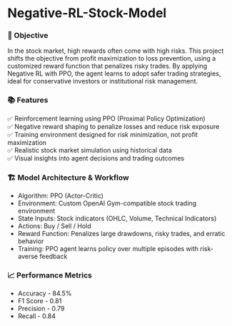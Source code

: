 # Negative-RL-Stock-Model

### 🧠 Objective
In the stock market, high rewards often come with high risks. This project shifts the objective from profit maximization to loss prevention, using a customized reward function that penalizes risky trades. By applying Negative RL with PPO, the agent learns to adopt safer trading strategies, ideal for conservative investors or institutional risk management.

### 📚 Features

✅ Reinforcement learning using PPO (Proximal Policy Optimization) <br>
✅ Negative reward shaping to penalize losses and reduce risk exposure <br>
✅ Training environment designed for risk minimization, not profit maximization <br>
✅ Realistic stock market simulation using historical data <br>
✅ Visual insights into agent decisions and trading outcomes

### 🏗️ Model Architecture & Workflow

- Algorithm: PPO (Actor-Critic)
- Environment: Custom OpenAI Gym-compatible stock trading environment
- State Inputs: Stock indicators (OHLC, Volume, Technical Indicators)
- Actions: Buy / Sell / Hold
- Reward Function: Penalizes large drawdowns, risky trades, and erratic behavior
- Training: PPO agent learns policy over multiple episodes with risk-averse feedback

### 📈 Performance Metrics

- Accuracy - 84.5%
- F1 Score - 0.81
- Precision -	0.79
- Recall -	0.84

